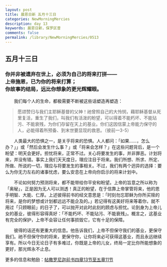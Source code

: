 ```yaml
---
layout: post
title: 晨恩日新 五月十三日
categories: NewMorningMercies
description: day 13
keywords: 晨恩日新，保罗区普
comments: false
permalink: /library/NewMorningMercies/0513
---
```


## 五月十三日

### 你并非被遗弃在世上，必须为自己的将来打拼—— <br> 上帝施恩，已为你的将来打算；<br> 你故事的结局，远比你想象的更光辉耀眼。

&emsp;&emsp;我们每个人的生命，都极需要不断被这些话塑造再塑造：

> 愿颂赞归与我们主耶稣基督的父神！祂曾照自己的大怜悯，藉耶稣基督从死里复活，重生了我们，叫我们有活泼的盼望，可以得着不能朽坏、不能玷污、不能衰残，为你们存留在天上的基业。你们这因信蒙上帝能力保守的人，必能得着所预备、到末世要显现的救恩。（彼前一3-5）

&emsp;&emsp;人类最大的恐惧之一，是关乎将来的恐惧。人人都问：「如果……，怎么办？」」或「然后会发生什么事？」或「将来会怎样？」在这些问题背后，是一个盼望：明天会更好。担忧将来，正常不过。关心将要发生的事，并非罪恶。计划将来，并没有错。事实上我们天天度日，理应注目于将来。我们所想、所求、所定、所做、所说的一切，理应与将要发生的事相关。不过，我们有两个迥异的选择：要么为你无力左右的诸事忧虑，要么安息在上帝向你启示的将来计划中。

&emsp;&emsp;不论如何努力预测将来，都不能带给你平安和盼望。上帝的旨意之所以称为「奥秘」，正是因为无人可以测透！真正的盼望，在于信靠上帝掌管将来，他的恩手明智、大能、仁厚。上述彼得前书的经文意思是：「时刻勿忘耶稣为你所买赎的将来，是你的梦想或计划都远远不能企及的。」若记得有这美好将来等着你，就不用过「只顾眼前」的日子了，可以抛开对此时此刻的顾虑与担忧。论到身为上帝儿女的基业，彼得形容得真好：「不能朽坏、不能玷污、不能衰残」。概言之，这基业有完全的保护，上帝不会容让任何事损毁它，它有十足的保障。

&emsp;&emsp;彼得的话还有更重大的信息。他告诉我们，上帝不但保守我们的基业，更保守我们。祂不但保守你的将来，更保守你，让你将来必可获得这基业，而且永远继续享有。所以今日无论日子有多难过，你既是上帝的儿女，终局一定比你所能想象的更好，那光辉永不止息。

更多的信息和勉励：[帖撒罗尼迦前书四章13节至五章11节]()
